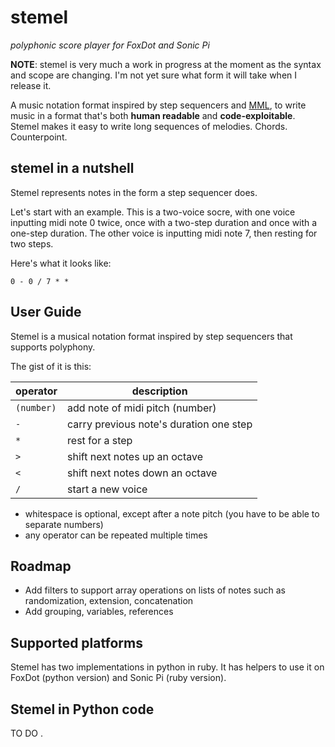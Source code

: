 # stemel

_polyphonic score player for FoxDot and Sonic Pi_

**NOTE**: stemel is very much a work in progress 
at the moment as the syntax and scope are changing.
I'm not yet sure what form it will take when I 
release it.

A music notation format inspired by 
step sequencers and 
[MML](https://en.wikipedia.org/wiki/Music_Macro_Language), to write music in a format that's both **human readable** and **code-exploitable**. Stemel makes it easy to write long sequences of melodies. Chords. Counterpoint.

## stemel in a nutshell

Stemel represents notes in the form a step
sequencer does.

Let's start with an example. This is a 
two-voice socre, with one voice inputting midi
note 0 twice, once with a two-step duration and 
once with a one-step duration. The other voice
is inputting midi note 7, then resting for 
two steps.

Here's what it looks like:
  
```
0 - 0 / 7 * * 
```

## User Guide

Stemel is a musical notation format inspired by 
step sequencers that supports polyphony.

The gist of it is this:

| operator | description |
| ----| ----|
| `(number)` | add note of midi pitch (number) |
| `-` | carry previous note's duration one step |
| `*` | rest for a step |
| `>` | shift next notes up an octave |
| `<` | shift next notes down an octave |
| `/` | start a new voice |

- whitespace is optional, except after a note
pitch (you have to be able to separate numbers)
- any operator can be repeated multiple times 

## Roadmap

- Add filters to support array operations on lists
of notes such as randomization, extension, concatenation
- Add grouping, variables, references

## Supported platforms

Stemel has two implementations in python in ruby.
It has helpers to use it on FoxDot (python version)
and Sonic Pi (ruby version).

## Stemel in Python code


TO DO
.
